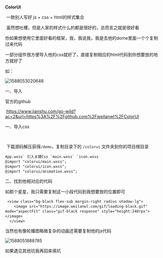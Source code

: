 **ColorUI**

​	一款别人写好 js + css + html的样式集合

​	虽然想吐槽，但是人家的样式什么的都是很好的，总而言之就是很好看

​	你如果想使用它里面好看的框架，我，我说我，我是去他的dome里面一个个复制过来代码

一部分组件很方便导入他的css就好了，直接复制相应的html代码到你想要放的地方就好了

如：

![1588053020648](..\..\shiyong\img\wx动画.png)

一、导入

官方的github

​	https://www.jianshu.com/go-wild?ac=2&url=https%3A%2F%2Fgithub.com%2Fweilanwl%2FColorUI

一、导入css

​		<!--文档大概也许可能是少导了一个@import "colorui/animation.wxss";，导致我的上面那个特效有问题-->

​		下载源码解压获得`/demo`，复制目录下的 `/colorui` 文件夹到你的项目根目录

```
App.wxss` 引入关键Css `main.wxss` `icon.wxss
@import "colorui/main.wxss";
@import "colorui/icon.wxss";
@import "colorui/animation.wxss";
```

二、找到他相对应的代码

如那个星星，我只需要复制这一小段代码到我想要放的位置即可

```
 <view class="bg-black flex-sub margin-right radius shadow-lg">
    <image src="https://image.weilanwl.com/gif/loading-black.gif" mode="aspectFit" class="gif-black response" style="height:240rpx"></image>
  </view>
```

当然也有像轮播图略微复杂的动画还需要复制他的js代码

![1588051888785](..\..\shiyong\img\轮播.png)

如果遇见其他坑我再回来填坑